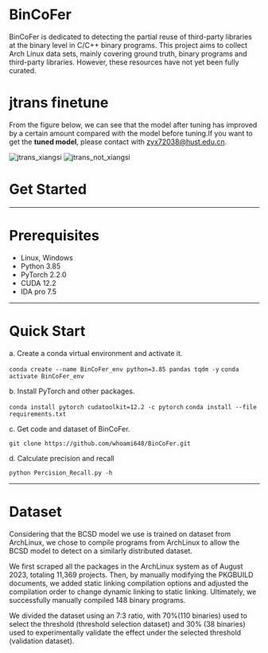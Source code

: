 # BinCoFer
BinCoFer is dedicated to detecting the partial reuse of third-party libraries at the binary level in C/C++ binary programs.
This project aims to collect Arch Linux data sets, mainly covering ground truth, binary programs and third-party libraries. However, these resources have not yet been fully curated.

# jtrans finetune
From the figure below, we can see that the model after tuning has improved by a certain amount compared with the model before tuning.If you want to get the **tuned model**, please contact with zyx72038@hust.edu.cn.

![jtrans_xiangsi](https://github.com/whoami648/BinCoFer/assets/75363525/3c2d543c-b599-48f6-80af-6b9419955ff6)
![jtrans_not_xiangsi](https://github.com/whoami648/BinCoFer/assets/75363525/b3de5582-5163-4be0-8898-d3cfa0b13017)


# Get Started
-----------------------------
# Prerequisites
- Linux, Windows
- Python 3.85
- PyTorch 2.2.0
- CUDA 12.2
- IDA pro 7.5

-----------------------------

# Quick Start
a. Create a conda virtual environment and activate it.

```conda create --name BinCoFer_env python=3.85 pandas tqdm -y```
`conda activate BinCoFer_env`

b. Install PyTorch and other packages.

`conda install pytorch cudatoolkit=12.2 -c pytorch`
`conda install --file requirements.txt`

c. Get code and dataset of BinCoFer.

`git clone https://github.com/whoami648/BinCoFer.git`


d. Calculate precision and recall

`python Percision_Recall.py -h`


-----------------------------

# Dataset
Considering that the BCSD model we use is trained on dataset from ArchLinux, we chose to compile programs from ArchLinux to allow the BCSD model to detect on a similarly distributed dataset. 

We first scraped all the packages in the ArchLinux system as of August 2023, totaling 11,369 projects. Then, by manually modifying the PKGBUILD documents, we added static linking compilation options and adjusted the compilation order to change dynamic linking to static linking. Ultimately, we successfully manually compiled 148 binary programs.

We divided the dataset using an 7:3 ratio, with 70%(110 binaries) used to select the threshold (threshold selection dataset) and 30% (38 binaries) used to experimentally validate the effect under the selected threshold (validation dataset).

